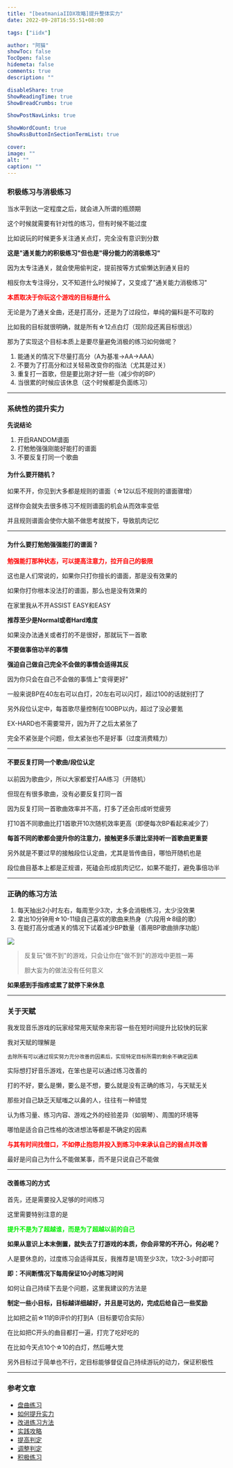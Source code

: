 ```yaml
---
title: "[beatmaniaIIDX攻略]提升整体实力"
date: 2022-09-28T16:55:51+08:00

tags: ["iidx"]

author: "阿猫"
showToc: false
TocOpen: false
hidemeta: false
comments: true
description: ""

disableShare: true
ShowReadingTime: true
ShowBreadCrumbs: true

ShowPostNavLinks: true

ShowWordCount: true
ShowRssButtonInSectionTermList: true

cover:
image: ""
alt: ""
caption: ""
---
```

### 积极练习与消极练习

当水平到达一定程度之后，就会进入所谓的瓶颈期

这个时候就需要有针对性的练习，但有时候不能过度

比如说玩的时候更多关注通关点灯，完全没有意识到分数

**这是"通关能力的积极练习"但也是"得分能力的消极练习"**

因为太专注通关，就会使用偷判定，提前按等方式偷懒达到通关目的

相反你太专注得分，又不知道什么时候掉了，又变成了"通关能力消极练习"

<strong><font style="bolfd" color="red">本质取决于你玩这个游戏的目标是什么
</font></strong>

无论是为了通关全曲，还是打高分，还是为了过段位，单纯的偏科是不可取的

比如我的目标就很明确，就是所有☆12点白灯（现阶段还离目标很远）

那为了实现这个目标本质上是要尽量避免消极的练习如何做呢？

1. 能通关的情况下尽量打高分（A为基准->AA->AAA）
2. 不要为了打高分和过关轻易改变你的指法（尤其是过关） 
3. 重复打一首歌，但是要比刚才好一些（减少你的BP）
4. 当很累的时候应该休息（这个时候都是负面练习）

---

### 系统性的提升实力

**先说结论**
1. 开启RANDOM谱面
2. 打勉勉强强刚能好能打的谱面
3. 不要反复打同一个歌曲

#### 为什么要开随机？

如果不开，你见到大多都是规则的谱面（☆12以后不规则的谱面骤增）

这样你会就失去很多练习不规则谱面的机会从而效率变低

并且规则谱面会使你大脑不做思考就按下，导致肌肉记忆

---

#### 为什么要打勉勉强强能打的谱面？

<strong><font style="bolfd" color="red">勉强能打那种状态，可以提高注意力，拉开自己的极限
</font></strong>

这也是人们常说的，如果你只打你擅长的谱面，那是没有效果的

如果你打你根本没法打的谱面，那么也是没有效果的

在家里我从不开ASSIST EASY和EASY

**推荐至少是Normal或者Hard难度**

如果没办法通关或者打的不是很好，那就玩下一首歌

**不要做事倍功半的事情**

**强迫自己做自己完全不会做的事情会适得其反**

因为你只会在自己不会做的事情上"变得更好"

一般来说BP在40左右可以白灯，20左右可以闪灯，超过100的话就别打了

另外段位认定中，每首歌尽量控制在100BP以内，超过了没必要氪

EX-HARD也不需要常开，因为开了之后太紧张了

完全不紧张是个问题，但太紧张也不是好事（过度消费精力）

---

#### 不要反复打同一个歌曲/段位认定

以前因为歌曲少，所以大家都爱打AA练习（开随机）

但现在有很多歌曲，没有必要反复打同一首

因为反复打同一首歌曲效率并不高，打多了还会形成听觉疲劳

打10首不同歌曲比打1首歌开10次随机效率更高（即便每次BP看起来减少了）

**每首不同的歌都会提升你的注意力，接触更多乐谱比坚持听一首歌曲更重要**

另外就是不要过早的接触段位认定曲，尤其是皆传曲目，哪怕开随机也是

段位曲目基本上都是正规谱，死磕会形成肌肉记忆，如果不能打，避免事倍功半

---

### 正确的练习方法

1. 每天抽出2小时左右，每周至少3次，太多会消极练习，太少没效果
2. 拿出10分钟用☆10-11级自己喜欢的歌曲来热身（六段用☆8级的歌）
3. 在能打高分或通关的情况下试着减少BP数量（善用BP歌曲排序功能）

![](/blog/bpsort.png)

> 反复玩"做不到"的游戏，只会让你在"做不到"的游戏中更胜一筹
> 
> 胆大妄为的做法没有任何意义
>

**如果感到手指疼或累了就停下来休息**

---

### 关于天赋

我发现音乐游戏的玩家经常用天赋帝来形容一些在短时间提升比较快的玩家

我对天赋的理解是

`去除所有可以通过现实努力充分改善的因素后，实现特定目标所需的剩余不确定因素`

实际想打好音乐游戏，在笨也是可以通过练习改善的

打的不好，要么是懒，要么是不想，要么就是没有正确的练习，与天赋无关

那些对自己缺乏天赋嗤之以鼻的人，往往有一种错觉

认为练习量、练习内容、游戏之外的经验差异（如钢琴）、周围的环境等

哪怕是适合自己性格的改进想法等都是不确定的因素

<strong><font style="bolfd" color="red">与其有时间找借口，不如停止抱怨并投入到练习中来承认自己的弱点并改善</font></strong>

最好是问自己为什么不能做某事，而不是只说自己不能做

---

#### 改善练习的方式

首先，还是需要投入足够的时间练习

这里需要特别注意的是

<strong><font style="bolfd" color="gree">提升不是为了超越谁，而是为了超越以前的自己
</font></strong>

**如果从意识上本末倒置，就失去了打游戏的本质，你会非常的不开心，何必呢？**

人是要休息的，过度练习会适得其反，我推荐是1周至少3次，1次2-3小时即可

**即：不间断情况下每周保证10小时练习时间**

如何让自己持续下去是个问题，这里我建议的方法是

**制定一些小目标，目标越详细越好，并且是可达的，完成后给自己一些奖励**

比如把之前☆11的B评价的打到A（目标要切合实际）

在比如把C开头的曲目都打一遍，打完了吃好吃的

在比如今天点10个☆10的白灯，然后睡大觉

另外目标过于简单也不行，定目标能够督促自己持续游玩的动力，保证积极性

---

### 参考文章
* [盘曲练习](https://the-safari.com/2555)
* [如何提升实力](https://the-safari.com/2559)
* [改进练习方法](https://silent.hatenadiary.com/entry/2021/09/25/005708)
* [实践攻略](https://silent.hatenadiary.com/entry/2022/03/12/144313)
* [提高判定](https://no4channel.xyz/2021/03/31/wellow-method/)
* [调整判定](https://the-safari.com/2279)
* [积极练习](https://the-safari.com/1754)